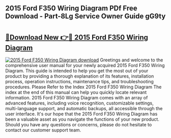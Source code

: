 ## 2015 Ford F350 Wiring Diagram PDf Free Download - Part-8Lg Service Owner Guide gG9ty

# <h2><a href="http://dfrpe8.blite.top/?on=2015+Ford+F350+Wiring+Diagram">🔗Download New 👉🔴 2015 Ford F350 Wiring Diagram</a></h2>

[![2015 Ford F350 Wiring Diagram download](https://i.imgur.com/lujVjoI.png)](http://dfrpe8.blite.top/?on=2015+Ford+F350+Wiring+Diagram)
Greetings and welcome to the comprehensive user manual for your newly acquired 2015 Ford F350 Wiring Diagram. This guide is intended to help you get the most out of your product by providing a thorough explanation of its features, installation process, operation instructions, maintenance tips, and troubleshooting procedures. Please Refer to the Index 2015 Ford F350 Wiring Diagram The index at the end of this manual can help you quickly locate relevant information. 2015 Ford F350 Wiring Diagram comes with an array of advanced features, including voice recognition, customizable settings, multi-language support, and automatic backups, all accessible through the user interface. It's our hope that the 2015 Ford F350 Wiring Diagram has been a valuable asset as you navigate the functions of your new product. Should you have any questions or concerns, please do not hesitate to contact our customer support team.
